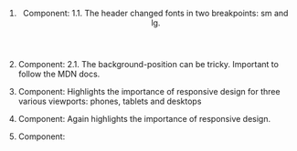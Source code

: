 1. <Header /> Component: 
   1.1. The header changed fonts in two breakpoints: sm and lg.

2. <Jumbotron /> Component:
   2.1. The background-position can be tricky. Important to follow the MDN docs.

3. <Perks /> Component: Highlights the importance of responsive design for three various viewports: phones, tablets and desktops

4. <CallToAction /> Component: Again highlights the importance of responsive design.

5. <Footer /> Component:
